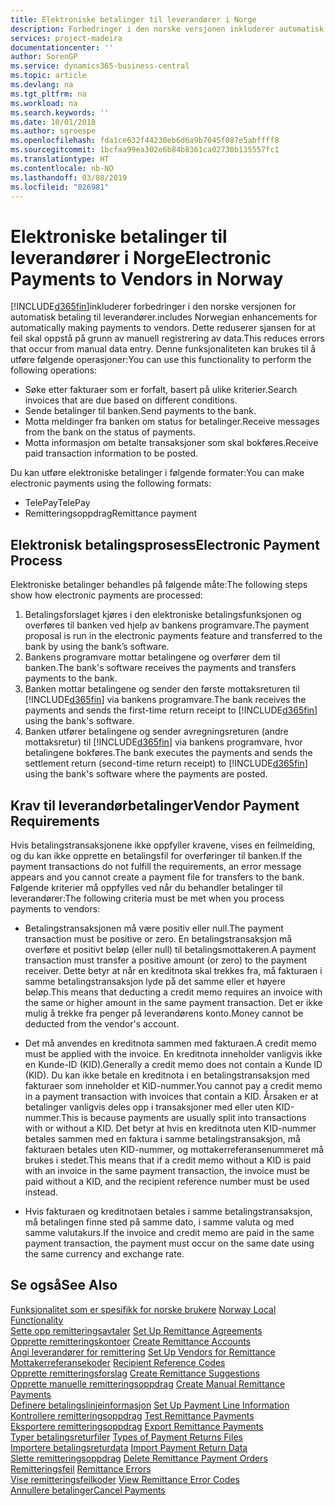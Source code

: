 ```yaml
---
title: Elektroniske betalinger til leverandører i Norge
description: Forbedringer i den norske versjonen inkluderer automatisk betaling til leverandører.
services: project-madeira
documentationcenter: ''
author: SorenGP
ms.service: dynamics365-business-central
ms.topic: article
ms.devlang: na
ms.tgt_pltfrm: na
ms.workload: na
ms.search.keywords: ''
ms.date: 10/01/2018
ms.author: sgroespe
ms.openlocfilehash: fda1ce632f44230eb6d6a9b7045f087e5abffff8
ms.sourcegitcommit: 1bcfaa99ea302e6b84b8361ca02730b135557fc1
ms.translationtype: HT
ms.contentlocale: nb-NO
ms.lasthandoff: 03/08/2019
ms.locfileid: "826981"
---
```

# <a name="electronic-payments-to-vendors-in-norway"></a><span data-ttu-id="a0819-103">Elektroniske betalinger til leverandører i Norge</span><span class="sxs-lookup"><span data-stu-id="a0819-103">Electronic Payments to Vendors in Norway</span></span>
[!INCLUDE[d365fin](../../includes/d365fin_md.md)]<span data-ttu-id="a0819-104">inkluderer forbedringer i den norske versjonen for automatisk betaling til leverandører.</span><span class="sxs-lookup"><span data-stu-id="a0819-104">includes Norwegian enhancements for automatically making payments to vendors.</span></span> <span data-ttu-id="a0819-105">Dette reduserer sjansen for at feil skal oppstå på grunn av manuell registrering av data.</span><span class="sxs-lookup"><span data-stu-id="a0819-105">This reduces errors that occur from manual data entry.</span></span> <span data-ttu-id="a0819-106">Denne funksjonaliteten kan brukes til å utføre følgende operasjoner:</span><span class="sxs-lookup"><span data-stu-id="a0819-106">You can use this functionality to perform the following operations:</span></span>  

- <span data-ttu-id="a0819-107">Søke etter fakturaer som er forfalt, basert på ulike kriterier.</span><span class="sxs-lookup"><span data-stu-id="a0819-107">Search invoices that are due based on different conditions.</span></span>  
- <span data-ttu-id="a0819-108">Sende betalinger til banken.</span><span class="sxs-lookup"><span data-stu-id="a0819-108">Send payments to the bank.</span></span>  
- <span data-ttu-id="a0819-109">Motta meldinger fra banken om status for betalinger.</span><span class="sxs-lookup"><span data-stu-id="a0819-109">Receive messages from the bank on the status of payments.</span></span>  
- <span data-ttu-id="a0819-110">Motta informasjon om betalte transaksjoner som skal bokføres.</span><span class="sxs-lookup"><span data-stu-id="a0819-110">Receive paid transaction information to be posted.</span></span>  

<span data-ttu-id="a0819-111">Du kan utføre elektroniske betalinger i følgende formater:</span><span class="sxs-lookup"><span data-stu-id="a0819-111">You can make electronic payments using the following formats:</span></span>  

- <span data-ttu-id="a0819-112">TelePay</span><span class="sxs-lookup"><span data-stu-id="a0819-112">TelePay</span></span>  
- <span data-ttu-id="a0819-113">Remitteringsoppdrag</span><span class="sxs-lookup"><span data-stu-id="a0819-113">Remittance payment</span></span>  

## <a name="electronic-payment-process"></a><span data-ttu-id="a0819-114">Elektronisk betalingsprosess</span><span class="sxs-lookup"><span data-stu-id="a0819-114">Electronic Payment Process</span></span>  
<span data-ttu-id="a0819-115">Elektroniske betalinger behandles på følgende måte:</span><span class="sxs-lookup"><span data-stu-id="a0819-115">The following steps show how electronic payments are processed:</span></span>  

1.  <span data-ttu-id="a0819-116">Betalingsforslaget kjøres i den elektroniske betalingsfunksjonen og overføres til banken ved hjelp av bankens programvare.</span><span class="sxs-lookup"><span data-stu-id="a0819-116">The payment proposal is run in the electronic payments feature and transferred to the bank by using the bank’s software.</span></span>  
2.  <span data-ttu-id="a0819-117">Bankens programvare mottar betalingene og overfører dem til banken.</span><span class="sxs-lookup"><span data-stu-id="a0819-117">The bank's software receives the payments and transfers payments to the bank.</span></span>  
3.  <span data-ttu-id="a0819-118">Banken mottar betalingene og sender den første mottaksreturen til [!INCLUDE[d365fin](../../includes/d365fin_md.md)] via bankens programvare.</span><span class="sxs-lookup"><span data-stu-id="a0819-118">The bank receives the payments and sends the first-time return receipt to [!INCLUDE[d365fin](../../includes/d365fin_md.md)] using the bank's software.</span></span>  
4.  <span data-ttu-id="a0819-119">Banken utfører betalingene og sender avregningsreturen (andre mottaksretur) til [!INCLUDE[d365fin](../../includes/d365fin_md.md)] via bankens programvare, hvor betalingene bokføres.</span><span class="sxs-lookup"><span data-stu-id="a0819-119">The bank executes the payments and sends the settlement return (second-time return receipt) to [!INCLUDE[d365fin](../../includes/d365fin_md.md)] using the bank's software where the payments are posted.</span></span>  

## <a name="vendor-payment-requirements"></a><span data-ttu-id="a0819-120">Krav til leverandørbetalinger</span><span class="sxs-lookup"><span data-stu-id="a0819-120">Vendor Payment Requirements</span></span>  
<span data-ttu-id="a0819-121">Hvis betalingstransaksjonene ikke oppfyller kravene, vises en feilmelding, og du kan ikke opprette en betalingsfil for overføringer til banken.</span><span class="sxs-lookup"><span data-stu-id="a0819-121">If the payment transactions do not fulfill the requirements, an error message appears and you cannot create a payment file for transfers to the bank.</span></span> <span data-ttu-id="a0819-122">Følgende kriterier må oppfylles ved når du behandler betalinger til leverandører:</span><span class="sxs-lookup"><span data-stu-id="a0819-122">The following criteria must be met when you process payments to vendors:</span></span>  

- <span data-ttu-id="a0819-123">Betalingstransaksjonen må være positiv eller null.</span><span class="sxs-lookup"><span data-stu-id="a0819-123">The payment transaction must be positive or zero.</span></span> <span data-ttu-id="a0819-124">En betalingstransaksjon må overføre et positivt beløp (eller null) til betalingsmottakeren.</span><span class="sxs-lookup"><span data-stu-id="a0819-124">A payment transaction must transfer a positive amount (or zero) to the payment receiver.</span></span> <span data-ttu-id="a0819-125">Dette betyr at når en kreditnota skal trekkes fra, må fakturaen i samme betalingstransaksjon lyde på det samme eller et høyere beløp.</span><span class="sxs-lookup"><span data-stu-id="a0819-125">This means that deducting a credit memo requires an invoice with the same or higher amount in the same payment transaction.</span></span> <span data-ttu-id="a0819-126">Det er ikke mulig å trekke fra penger på leverandørens konto.</span><span class="sxs-lookup"><span data-stu-id="a0819-126">Money cannot be deducted from the vendor's account.</span></span>  

- <span data-ttu-id="a0819-127">Det må anvendes en kreditnota sammen med fakturaen.</span><span class="sxs-lookup"><span data-stu-id="a0819-127">A credit memo must be applied with the invoice.</span></span> <span data-ttu-id="a0819-128">En kreditnota inneholder vanligvis ikke en Kunde-ID (KID).</span><span class="sxs-lookup"><span data-stu-id="a0819-128">Generally a credit memo does not contain a Kunde ID (KID).</span></span> <span data-ttu-id="a0819-129">Du kan ikke betale en kreditnota i en betalingstransaksjon med fakturaer som inneholder et KID-nummer.</span><span class="sxs-lookup"><span data-stu-id="a0819-129">You cannot pay a credit memo in a payment transaction with invoices that contain a KID.</span></span> <span data-ttu-id="a0819-130">Årsaken er at betalinger vanligvis deles opp i transaksjoner med eller uten KID-nummer.</span><span class="sxs-lookup"><span data-stu-id="a0819-130">This is because payments are usually split into transactions with or without a KID.</span></span> <span data-ttu-id="a0819-131">Det betyr at hvis en kreditnota uten KID-nummer betales sammen med en faktura i samme betalingstransaksjon, må fakturaen betales uten KID-nummer, og mottakerreferansenummeret må brukes i stedet.</span><span class="sxs-lookup"><span data-stu-id="a0819-131">This means that if a credit memo without a KID is paid with an invoice in the same payment transaction, the invoice must be paid without a KID, and the recipient reference number must be used instead.</span></span>  

- <span data-ttu-id="a0819-132">Hvis fakturaen og kreditnotaen betales i samme betalingstransaksjon, må betalingen finne sted på samme dato, i samme valuta og med samme valutakurs.</span><span class="sxs-lookup"><span data-stu-id="a0819-132">If the invoice and credit memo are paid in the same payment transaction, the payment must occur on the same date using the same currency and exchange rate.</span></span>  

## <a name="see-also"></a><span data-ttu-id="a0819-133">Se også</span><span class="sxs-lookup"><span data-stu-id="a0819-133">See Also</span></span>  
 <span data-ttu-id="a0819-134">[Funksjonalitet som er spesifikk for norske brukere](norway-local-functionality.md) </span><span class="sxs-lookup"><span data-stu-id="a0819-134">[Norway Local Functionality](norway-local-functionality.md) </span></span>  
 <span data-ttu-id="a0819-135">[Sette opp remitteringsavtaler](how-to-set-up-remittance-agreements.md) </span><span class="sxs-lookup"><span data-stu-id="a0819-135">[Set Up Remittance Agreements](how-to-set-up-remittance-agreements.md) </span></span>  
 <span data-ttu-id="a0819-136">[Opprette remitteringskontoer](how-to-create-remittance-accounts.md) </span><span class="sxs-lookup"><span data-stu-id="a0819-136">[Create Remittance Accounts](how-to-create-remittance-accounts.md) </span></span>  
 <span data-ttu-id="a0819-137">[Angi leverandører for remittering](how-to-set-up-vendors-for-remittance.md) </span><span class="sxs-lookup"><span data-stu-id="a0819-137">[Set Up Vendors for Remittance](how-to-set-up-vendors-for-remittance.md) </span></span>  
 <span data-ttu-id="a0819-138">[Mottakerreferansekoder](recipient-reference-codes.md) </span><span class="sxs-lookup"><span data-stu-id="a0819-138">[Recipient Reference Codes](recipient-reference-codes.md) </span></span>  
 <span data-ttu-id="a0819-139">[Opprette remitteringsforslag](how-to-create-remittance-suggestions.md) </span><span class="sxs-lookup"><span data-stu-id="a0819-139">[Create Remittance Suggestions](how-to-create-remittance-suggestions.md) </span></span>  
 <span data-ttu-id="a0819-140">[Opprette manuelle remitteringsoppdrag](how-to-create-manual-remittance-payments.md) </span><span class="sxs-lookup"><span data-stu-id="a0819-140">[Create Manual Remittance Payments](how-to-create-manual-remittance-payments.md) </span></span>  
 <span data-ttu-id="a0819-141">[Definere betalingslinjeinformasjon](how-to-set-up-payment-line-information.md) </span><span class="sxs-lookup"><span data-stu-id="a0819-141">[Set Up Payment Line Information](how-to-set-up-payment-line-information.md) </span></span>  
 <span data-ttu-id="a0819-142">[Kontrollere remitteringsoppdrag](how-to-test-remittance-payments.md) </span><span class="sxs-lookup"><span data-stu-id="a0819-142">[Test Remittance Payments](how-to-test-remittance-payments.md) </span></span>  
 <span data-ttu-id="a0819-143">[Eksportere remitteringsoppdrag](how-to-export-remittance-payments.md) </span><span class="sxs-lookup"><span data-stu-id="a0819-143">[Export Remittance Payments](how-to-export-remittance-payments.md) </span></span>  
 <span data-ttu-id="a0819-144">[Typer betalingsreturfiler](types-of-payment-returns-files.md) </span><span class="sxs-lookup"><span data-stu-id="a0819-144">[Types of Payment Returns Files](types-of-payment-returns-files.md) </span></span>  
 <span data-ttu-id="a0819-145">[Importere betalingsreturdata](how-to-import-payment-return-data.md) </span><span class="sxs-lookup"><span data-stu-id="a0819-145">[Import Payment Return Data](how-to-import-payment-return-data.md) </span></span>  
 <span data-ttu-id="a0819-146">[Slette remitteringsoppdrag](how-to-delete-remittance-payment-orders.md) </span><span class="sxs-lookup"><span data-stu-id="a0819-146">[Delete Remittance Payment Orders](how-to-delete-remittance-payment-orders.md) </span></span>  
 <span data-ttu-id="a0819-147">[Remitteringsfeil](remittance-errors.md) </span><span class="sxs-lookup"><span data-stu-id="a0819-147">[Remittance Errors](remittance-errors.md) </span></span>  
 <span data-ttu-id="a0819-148">[Vise remitteringsfeilkoder](how-to-view-remittance-error-codes.md) </span><span class="sxs-lookup"><span data-stu-id="a0819-148">[View Remittance Error Codes](how-to-view-remittance-error-codes.md) </span></span>  
 [<span data-ttu-id="a0819-149">Annullere betalinger</span><span class="sxs-lookup"><span data-stu-id="a0819-149">Cancel Payments</span></span>](how-to-cancel-payments.md)
